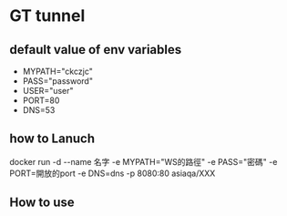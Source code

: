 # GT tunnel

## default value of env variables
- MYPATH="ckczjc"
- PASS="password"
- USER="user"
- PORT=80
- DNS=53

## how to Lanuch

docker run -d --name 名字 -e MYPATH="WS的路徑" -e PASS="密碼" -e PORT=開放的port -e DNS=dns -p 8080:80 asiaqa/XXX

## How to use

